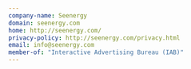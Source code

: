```yaml
---
company-name: Seenergy
domain: seenergy.com
home: http://seenergy.com/
privacy-policy: http://seenergy.com/privacy.html
email: info@seenergy.com
member-of: "Interactive Advertising Bureau (IAB)"
---
```




